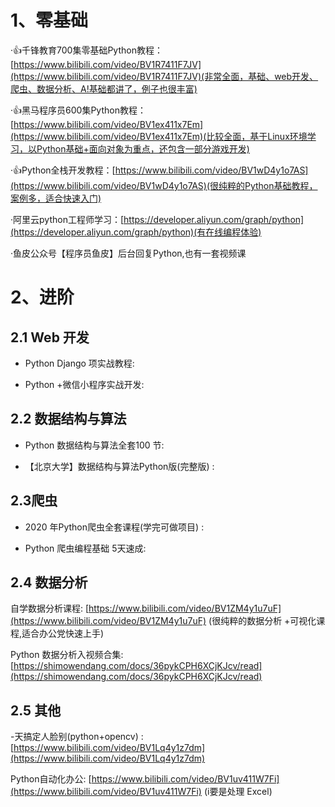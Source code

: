 # 1、零基础

·👍千锋教育700集零基础Python教程：[https://www.bilibili.com/video/BV1R7411F7JV](https://www.bilibili.com/video/BV1R7411F7JV)(非常全面，基础、web开发、爬虫、数据分析、A!基础都讲了，例子也很丰富)

·👍黑马程序员600集Python教程：[https://www.bilibili.com/video/BV1ex411x7Em](https://www.bilibili.com/video/BV1ex411x7Em)(比较全面，基于Linux环境学习，以Python基础+面向对象为重点，还包含一部分游戏开发)

·👍Python全栈开发教程：[https://www.bilibili.com/video/BV1wD4y1o7AS](https://www.bilibili.com/video/BV1wD4y1o7AS)(很纯粹的Python基础教程，案例多，适合快速入门)

·阿里云python工程师学习：[https://developer.aliyun.com/graph/python](https://developer.aliyun.com/graph/python)(有在线编程体验)

·鱼皮公众号【程序员鱼皮】后台回复Python,也有一套视频课

# 2、进阶

## 2.1 Web 开发

- Python Django 项实战教程: 

- Python +微信小程序实战开发: 

## 2.2 数据结构与算法

- Python 数据结构与算法全套100 节: 

- 【北京大学】数据结构与算法Python版(完整版) : 

## 2.3爬虫

- 2020 年Python爬虫全套课程(学完可做项目) : 

- Python 爬虫编程基础 5天速成: 

## 2.4 数据分析

自学数据分析课程: [https://www.bilibili.com/video/BV1ZM4y1u7uF](https://www.bilibili.com/video/BV1ZM4y1u7uF) (很纯粹的数据分析 +可视化课程,适合办公党快速上手)

Python 数据分析入视频合集: [https://shimowendang.com/docs/36pykCPH6XCjKJcv/read](https://shimowendang.com/docs/36pykCPH6XCjKJcv/read)

## 2.5 其他

-天搞定人脸别(python+opencv) : [https://www.bilibili.com/video/BV1Lq4y1z7dm](https://www.bilibili.com/video/BV1Lq4y1z7dm)

Python自动化办公: [https://www.bilibili.com/video/BV1uv411W7Fi](https://www.bilibili.com/video/BV1uv411W7Fi) (i要是处理 Excel)